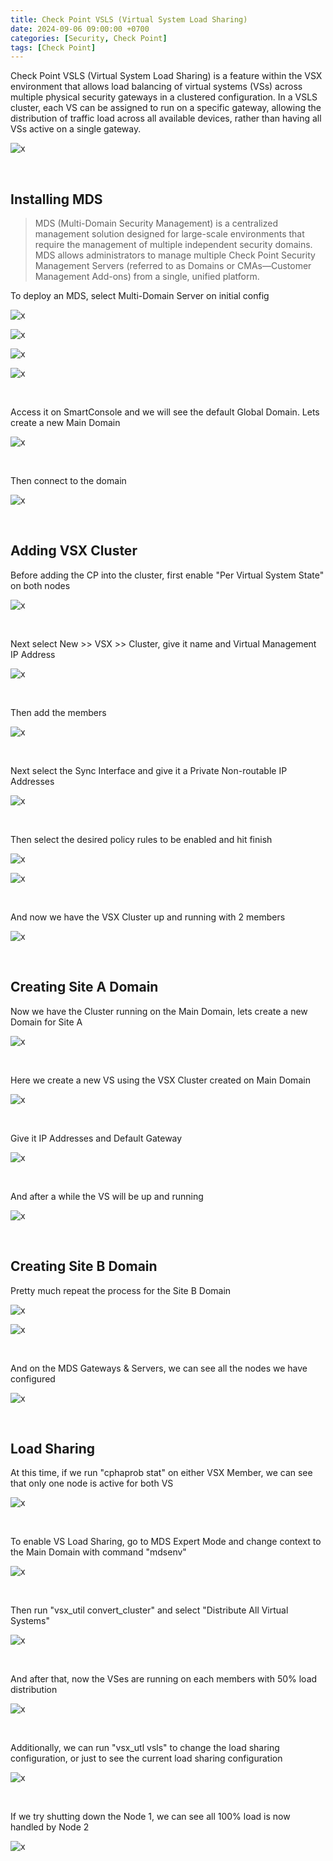 ```yaml
---
title: Check Point VSLS (Virtual System Load Sharing)
date: 2024-09-06 09:00:00 +0700
categories: [Security, Check Point]
tags: [Check Point]
---
```


Check Point VSLS (Virtual System Load Sharing) is a feature within the VSX environment that allows load balancing of virtual systems (VSs) across multiple physical security gateways in a clustered configuration. In a VSLS cluster, each VS can be assigned to run on a specific gateway, allowing the distribution of traffic load across all available devices, rather than having all VSs active on a single gateway.

![x](/static/2024-09-06-checkpoint-vsls/00.png)

<br>

## Installing MDS

> MDS (Multi-Domain Security Management) is a centralized management solution designed for large-scale environments that require the management of multiple independent security domains. MDS allows administrators to manage multiple Check Point Security Management Servers (referred to as Domains or CMAs—Customer Management Add-ons) from a single, unified platform.

To deploy an MDS, select Multi-Domain Server on initial config

![x](/static/2024-09-06-checkpoint-vsls/01.png)

![x](/static/2024-09-06-checkpoint-vsls/02.png)

![x](/static/2024-09-06-checkpoint-vsls/03.png)

![x](/static/2024-09-06-checkpoint-vsls/04.png)

<br>

Access it on SmartConsole and we will see the default Global Domain. Lets create a new Main Domain

![x](/static/2024-09-06-checkpoint-vsls/05.png)

<br>

Then connect to the domain

![x](/static/2024-09-06-checkpoint-vsls/06.png)

<br>

## Adding VSX Cluster

Before adding the CP into the cluster, first enable "Per Virtual System State" on both nodes

![x](/static/2024-09-06-checkpoint-vsls/07.png)

<br>

Next select New >> VSX >> Cluster, give it name and Virtual Management IP Address

![x](/static/2024-09-06-checkpoint-vsls/08.png)

<br>

Then add the members

![x](/static/2024-09-06-checkpoint-vsls/09.png)

<br>

Next select the Sync Interface and give it a Private Non-routable IP Addresses

![x](/static/2024-09-06-checkpoint-vsls/11.png)

<br>

Then select the desired policy rules to be enabled and hit finish

![x](/static/2024-09-06-checkpoint-vsls/12.png)

![x](/static/2024-09-06-checkpoint-vsls/13.png)

<br>

And now we have the VSX Cluster up and running with 2 members

![x](/static/2024-09-06-checkpoint-vsls/14.png)

<br>

## Creating Site A Domain

Now we have the Cluster running on the Main Domain, lets create a new Domain for Site A

![x](/static/2024-09-06-checkpoint-vsls/15.png)

<br>

Here we create a new VS using the VSX Cluster created on Main Domain

![x](/static/2024-09-06-checkpoint-vsls/16.png)

<br>

Give it IP Addresses and Default Gateway

![x](/static/2024-09-06-checkpoint-vsls/17.png)

<br>

And after a while the VS will be up and running

![x](/static/2024-09-06-checkpoint-vsls/18.png)

<br>

## Creating Site B Domain

Pretty much repeat the process for the Site B Domain

![x](/static/2024-09-06-checkpoint-vsls/19.png)

![x](/static/2024-09-06-checkpoint-vsls/20.png)

<br>

And on the MDS Gateways & Servers, we can see all the nodes we have configured

![x](/static/2024-09-06-checkpoint-vsls/21.png)

<br>

## Load Sharing

At this time, if we run "cphaprob stat" on either VSX Member, we can see that only one node is active for both VS

![x](/static/2024-09-06-checkpoint-vsls/22.png)

<br>

To enable VS Load Sharing, go to MDS Expert Mode and change context to the Main Domain with command "mdsenv"

![x](/static/2024-09-06-checkpoint-vsls/23.png)

<br>

Then run "vsx_util convert_cluster" and select "Distribute All Virtual Systems"

![x](/static/2024-09-06-checkpoint-vsls/24.png)

<br>

And after that, now the VSes are running on each members with 50% load distribution

![x](/static/2024-09-06-checkpoint-vsls/25.png)

<br>

Additionally, we can run "vsx_utl vsls" to change the load sharing configuration, or just to see the current load sharing configuration

![x](/static/2024-09-06-checkpoint-vsls/26.png)

<br>

If we try shutting down the Node 1, we can see all 100% load is now handled by Node 2

![x](/static/2024-09-06-checkpoint-vsls/27.png)

<br>











